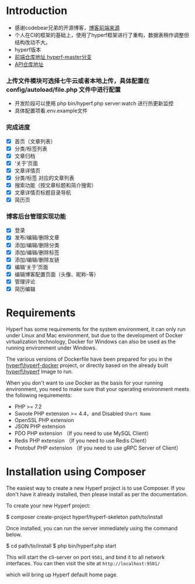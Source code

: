 # Introduction

- 感谢codebear兄弟的开源博客，[博客前端来源](http://codebear.cn/?ADTAG=gh)
- 个人在CI的框架的基础上，使用了hyperf框架进行了重构，数据表稍作调整但结构改动不大。
- hyperf版本
- [前端仓库地址 hyperf-master分支](https://gitee.com/rubio9/vueBlog/tree/hyperf-master/)
- [API仓库地址](https://github.com/ricky-2017/hyperf-blog)

### 上传文件模块可选择七牛云或者本地上传，具体配置在config/autoload/file.php 文件中进行配置

- 开发阶段可以使用 php bin/hyperf.php server:watch 进行热更新监控
- 具体配置项看.env.example文件 

### 完成进度
- [x] 首页（文章列表）
- [x] 分类/标签列表
- [x] 文章归档
- [x] ‘关于’页面
- [x] 文章详情页
- [x] 分类/标签 对应的文章列表
- [x] 搜索功能（按文章标题和简介搜索）
- [x] 文章详情页标题目录导航
- [x] 简历页

### 博客后台管理实现功能
- [x] 登录
- [x] 发布/编辑/删除文章
- [x] 添加/编辑/删除分类
- [x] 添加/编辑/删除标签
- [x] 添加/编辑/删除友链
- [x] 编辑‘关于’页面
- [x] 编辑博客配置页面（头像、昵称-等）
- [x] 管理评论
- [x] 简历编辑

# Requirements

Hyperf has some requirements for the system environment, it can only run under Linux and Mac environment, but due to the development of Docker virtualization technology, Docker for Windows can also be used as the running environment under Windows.

The various versions of Dockerfile have been prepared for you in the [hyperf\hyperf-docker](https://github.com/hyperf/hyperf-docker) project, or directly based on the already built [hyperf\hyperf](https://hub.docker.com/r/hyperf/hyperf) Image to run.

When you don't want to use Docker as the basis for your running environment, you need to make sure that your operating environment meets the following requirements:  

 - PHP >= 7.2
 - Swoole PHP extension >= 4.4，and Disabled `Short Name`
 - OpenSSL PHP extension
 - JSON PHP extension
 - PDO PHP extension （If you need to use MySQL Client）
 - Redis PHP extension （If you need to use Redis Client）
 - Protobuf PHP extension （If you need to use gRPC Server of Client）

# Installation using Composer

The easiest way to create a new Hyperf project is to use Composer. If you don't have it already installed, then please install as per the documentation.

To create your new Hyperf project:

$ composer create-project hyperf/hyperf-skeleton path/to/install

Once installed, you can run the server immediately using the command below.

$ cd path/to/install
$ php bin/hyperf.php start

This will start the cli-server on port `9501`, and bind it to all network interfaces. You can then visit the site at `http://localhost:9501/`

which will bring up Hyperf default home page.



